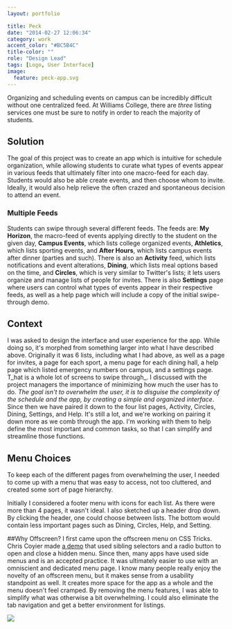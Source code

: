 ```yaml
---
layout: portfolio

title: Peck
date: "2014-02-27 12:06:34"
category: work
accent_color: "#BC5B4C"
title-color: ""
role: "Design Lead"
tags: [Logo, User Interface]
image:
  feature: peck-app.svg
---
```


Organizing and scheduling events on campus can be incredibly difficult without one centralized feed. At Williams College, there are _three_ listing services one must be sure to notify in order to reach the majority of students.
## Solution
The goal of this project was to create an app which is intuitive for schedule organization, while allowing students to curate what types of events appear in various feeds that ultimately filter into one macro-feed for each day. Students would also be able create events, and then choose whom to invite. Ideally, it would also help relieve the often crazed and spontaneous decision to attend an event.

### Multiple Feeds
Students can swipe through several different feeds. The feeds are: __My Horizon__, the macro-feed of events applying directly to the student on the given day, __Campus Events__, which lists college organized events, __Athletics__, which lists sporting events, and __After Hours__, which lists campus events after dinner (parties and such). There is also an __Activity__ feed, which lists notifications and event alterations, __Dining__, which lists meal options based on the time, and __Circles__, which is very similar to Twitter's lists; it lets users organize and manage lists of people for invites. There is also __Settings__ page where users can control what types of events appear in their respective feeds, as well as a help page which will include a copy of the initial swipe-through demo. 

## Context
I was asked to design the interface and user experience for the app. While doing so, it's morphed from something larger into what I have described above. Originally it was 6 lists, including what I had above, as well as a page for invites, a page for each sport, a menu page for each dining hall, a help page which listed emergency numbers on campus, and a settings page. T_hat is a whole lot of screens to swipe through_. I discussed with the project managers the importance of minimizing how much the user has to do. *The goal isn't to overwhelm the user, it is to disguise the complexity of the schedule and the app, by creating a simple and organized interface*. Since then we have paired it down to the four list pages, Activity, Circles, Dining, Settings, and Help. It's still a lot, and we're working on pairing it down more as we comb through the app. I'm working with them to help define the most important and common tasks, so that I can simplify and streamline those functions.

## Menu Choices
To keep each of the different pages from overwhelming the user, I needed to come up with a menu that was easy to access, not too cluttered, and created some sort of page hierarchy. 

Initially I considered a footer menu with icons for each list. As there were more than 4 pages, it wasn't ideal. I also sketched up a header drop down. By clicking the header, one could choose between lists. The bottom would contain less important pages such as Dining, Circles, Help, and Setting.

##Why Offscreen?
I first came upon the offscreen menu on CSS Tricks. Chris Coyier made <a href="http://codepen.io/chriscoyier/pen/umEgv" target="_blank">a demo</a> that used sibling selectors and a radio button to open and close a hidden menu. Since then, many apps have used side menus and is an accepted practice. It was ultimately easier to use with an omniscient and dedicated menu page. I know many people really enjoy the novelty of an offscreen menu, but it makes sense from a usability standpoint as well. It creates more space for the app as a whole and the menu doesn't feel cramped. By removing the menu features, I was able to simplify what was otherwise a bit overwhelming. I could also eliminate the tab navigation and get a better environment for listings. 

<img src="{{ site.url}}{{ site.images_url }}2014/03/peck-menu.png">
